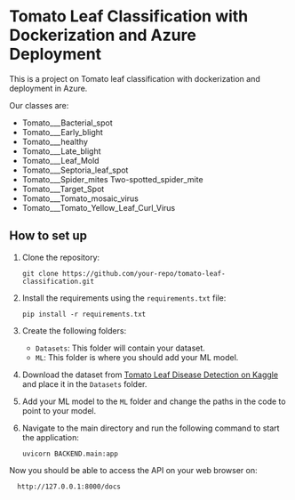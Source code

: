 # Tomato Leaf Classification with Dockerization and Azure Deployment

This is a project on Tomato leaf classification with dockerization and deployment in Azure.

Our classes are:

- Tomato___Bacterial_spot
- Tomato___Early_blight
- Tomato___healthy
- Tomato___Late_blight
- Tomato___Leaf_Mold
- Tomato___Septoria_leaf_spot
- Tomato___Spider_mites Two-spotted_spider_mite
- Tomato___Target_Spot
- Tomato___Tomato_mosaic_virus
- Tomato___Tomato_Yellow_Leaf_Curl_Virus

## How to set up

1. Clone the repository:

       git clone https://github.com/your-repo/tomato-leaf-classification.git
2. Install the requirements using the `requirements.txt` file:


       pip install -r requirements.txt
3. Create the following folders:
   - `Datasets`: This folder will contain your dataset.
   - `ML`: This folder is where you should add your ML model.

4. Download the dataset from [Tomato Leaf Disease Detection on Kaggle](https://www.kaggle.com/datasets/kaustubhb999/tomatoleaf) and place it in the `Datasets` folder.

5. Add your ML model to the `ML` folder and change the paths in the code to point to your model.

6. Navigate to the main directory and run the following command to start the application:

       uvicorn BACKEND.main:app
   
Now you should be able to access the API on your web browser on:

      http://127.0.0.1:8000/docs

